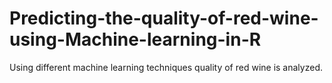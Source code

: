 # Predicting-the-quality-of-red-wine-using-Machine-learning-in-R
Using different machine learning techniques quality of red wine is analyzed.
